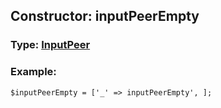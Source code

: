 ## Constructor: inputPeerEmpty  



### Type: [InputPeer](../types/InputPeer.md)

### Example:


```
$inputPeerEmpty = ['_' => inputPeerEmpty', ];
```